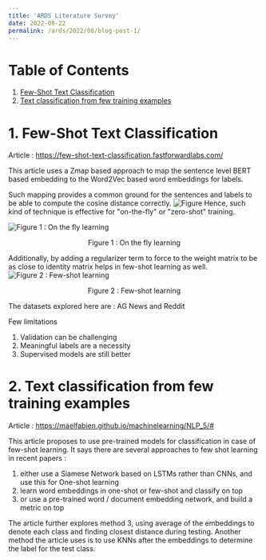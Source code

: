 ```yaml
---
title: 'ARDS Literature Survey'
date: 2022-08-22
permalink: /ards/2022/08/blog-post-1/
---
```


# Table of Contents
1. [Few-Shot Text Classification](#fewShotTextClassification)
2. [Text classification from few training examples](#textclassificationfewExamples)

# 1. Few-Shot Text Classification <a name="fewShotTextClassification"></a>

Article : https://few-shot-text-classification.fastforwardlabs.com/

This article uses a Zmap based approach to map the sentence level BERT based embedding to the Word2Vec based word embeddings for labels.

Such mapping provides a common ground for the sentences and labels to be able to compute the cosine distance correctly.
![Figure](https://few-shot-text-classification.fastforwardlabs.com/figures/cosinesim_wmap.gif)
Hence, such kind of technique is effective for "on-the-fly" or "zero-shot" training.

![Figure 1 : On the fly learning](https://few-shot-text-classification.fastforwardlabs.com/figures/lossfunction1.gif)
<div align="center">Figure 1 : On the fly learning</div>

Additionally, by adding a regularizer term to force to the weight matrix to be as close to identity matrix helps in few-shot learning as well.
![Figure 2 : Few-shot learning](https://few-shot-text-classification.fastforwardlabs.com/figures/lossfunction2.gif)
<div align="center">Figure 2 : Few-shot learning</div>

The datasets explored here are : AG News and Reddit

Few limitations
1. Validation can be challenging
2. Meaningful labels are a necessity
3. Supervised models are still better

# 2. Text classification from few training examples <a name="textclassificationfewExamples"></a>

Article : https://maelfabien.github.io/machinelearning/NLP_5/#

This article proposes to use pre-trained models for classification in case of few-shot learning. It says there are several approaches to few shot learning in recent papers :

1. either use a Siamese Network based on LSTMs rather than CNNs, and use this for One-shot learning
2. learn word embeddings in one-shot or few-shot and classify on top
3. or use a pre-trained word / document embedding network, and build a metric on top

The article further explores method 3, using average of the embeddings to denote each class and finding closest distance during testing. 
Another method the article uses is to use KNNs after the embeddings to determine the label for the test class.

